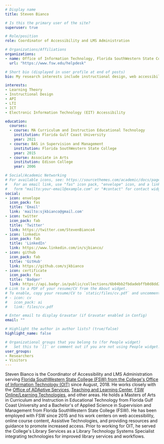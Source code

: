 ```yaml
---
# Display name
title: Steven Bianco

# Is this the primary user of the site?
superuser: true

# Role/position
role: Coordinator of Accessibility and LMS Administration

# Organizations/Affiliations
organizations:
- name: Office of Information Technology, Florida SouthWestern State College
  url: "https://www.fsw.edu/helpdesk"

# Short bio (displayed in user profile at end of posts)
bio: My research interests include instructional design, web accessibility, computer programming, and education.

interests:
- Learning Theory
- Instructional Design
- API
- LTI
- ICT
- Electronic Information Technology (EIT) Accessibility

education:
  courses:
  - course: MA Curriculum and Instruction Educational Technology
    institution: Florida Gulf Coast University
    year: 2021
  - course: BAS in Supervision and Management
    institution: Florida SouthWestern State College
    year: 2015
  - course: Associate in Arts
    institution: Edison College
    year: 2006

# Social/Academic Networking
# For available icons, see: https://sourcethemes.com/academic/docs/page-builder/#icons
#   For an email link, use "fas" icon pack, "envelope" icon, and a link in the
#   form "mailto:your-email@example.com" or "#contact" for contact widget.
social:
- icon: envelope
  icon_pack: fas
  title: 'Email'
  link: 'mailto:sjkbianco@gmail.com'
- icon: twitter
  icon_pack: fab
  title: 'Twitter'
  link: https://twitter.com/StevenBianco4
- icon: linkedin
  icon_pack: fab
  title: 'LinkedIn'
  link: https://www.linkedin.com/in/sjbianco/
- icon: github
  icon_pack: fab
  title: 'GitHub'
  link: https://github.com/sjkbianco
- icon: certificate
  icon_pack: fas
  title: 'Badger'
  link: https://api.badgr.io/public/collections/6b04bb2fbdadebffb0d8dd203a56b0b9
# Link to a PDF of your resume/CV from the About widget.
# To enable, copy your resume/CV to `static/files/cv.pdf` and uncomment the lines below.
# - icon: cv
#   icon_pack: ai
#   link: files/cv.pdf

# Enter email to display Gravatar (if Gravatar enabled in Config)
email: ""

# Highlight the author in author lists? (true/false)
highlight_name: false

# Organizational groups that you belong to (for People widget)
#   Set this to `[]` or comment out if you are not using People widget.
user_groups:
- Researchers
- Visitors
---
```


Steven Bianco is the Coordinator of Accessibility and LMS Administration serving [Florida SouthWestern State College (FSW) from the College's Office of Information Technology (OIT)](https://www.fsw.edu/oit) since August, 2018. He works closely with the [Office of ADAptive Services](https://www.fsw.edu/adaptiveservices), [Teaching and Learning Center](https://www.fsw.edu/tlc), [FSW Online/Learning Technologies](https://www.fsw.edu/online), and other areas. He holds a Masters of Arts in Curriculum and Instruction in Educational Technology from Florida Gulf Coast University and a Bachelor's of Applied Science in Supervision and Management from Florida SouthWestern State College (FSW). He has been employed with FSW since 2015 and his work centers on web accessibility, online course content, Assistive Technologies, and providing resources and guidance to promote increased access. Prior to working for OIT, he served the College's Library Services as a Library Technology Systems Specialist integrating technologies for improved library services and workflows.
